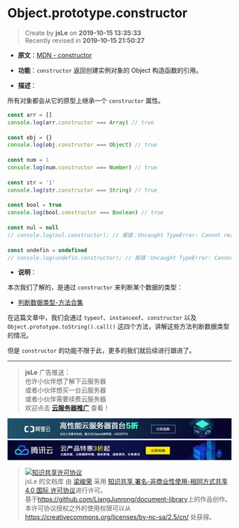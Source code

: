 # Object.prototype.constructor

> Create by **jsLe** on **2019-10-15 13:35:33**  
> Recently revised in **2019-10-15 21:50:27**

- **原文**：[MDN - constructor](https://developer.mozilla.org/zh-CN/docs/Web/JavaScript/Reference/Global_Objects/Object/constructor)

- **功能**：`constructor` 返回创建实例对象的 Object 构造函数的引用。

- **描述**：

所有对象都会从它的原型上继承一个 `constructor` 属性。

```js
const arr = []
console.log(arr.constructor === Array) // true

const obj = {}
console.log(obj.constructor === Object) // true

const num = 1
console.log(num.constructor === Number) // true

const str = '1'
console.log(str.constructor === String) // true

const bool = true
console.log(bool.constructor === Boolean) // true

const nul = null
// console.log(nul.constructor); // 报错：Uncaught TypeError: Cannot read property 'constructor' of null at <anonymous>:1:5

const undefin = undefined
// console.log(undefin.constructor); // 报错：Uncaught TypeError: Cannot read property 'constructor' of null at <anonymous>:1:5
```

- **说明**：

本次我们了解的，是通过 `constructor` 来判断某个数据的类型：

- [判断数据类型-方法合集](https://github.com/LiangJunrong/document-library/blob/master/JavaScript-library/JavaScript/%E8%A1%A8%E8%BE%BE%E5%BC%8F%E5%92%8C%E8%BF%90%E7%AE%97%E7%AC%A6/%E5%88%A4%E6%96%AD%E6%95%B0%E6%8D%AE%E7%B1%BB%E5%9E%8B-%E6%96%B9%E6%B3%95%E5%90%88%E9%9B%86.md)

在这篇文章中，我们会通过 `typeof`、`instanceof`、`constructor` 以及 `Object.prototype.toString().call()` 这四个方法，讲解这些方法判断数据类型的情况。

但是 `constructor` 的功能不限于此，更多的我们就后续进行跟进了。

---

> **jsLe** 广告推送：  
> 也许小伙伴想了解下云服务器  
> 或者小伙伴想买一台云服务器  
> 或者小伙伴需要续费云服务器  
> 欢迎点击 **[云服务器推广](https://github.com/LiangJunrong/document-library/blob/master/other-library/Monologue/%E7%A8%B3%E9%A3%9F%E8%89%B0%E9%9A%BE.md)** 查看！

[![图](../../../../public-repertory/img/z-small-seek-ali-3.jpg)](https://promotion.aliyun.com/ntms/act/qwbk.html?userCode=w7hismrh)
[![图](../../../../public-repertory/img/z-small-seek-tencent-2.jpg)](https://cloud.tencent.com/redirect.php?redirect=1014&cps_key=49f647c99fce1a9f0b4e1eeb1be484c9&from=console)

> <a rel="license" href="http://creativecommons.org/licenses/by-nc-sa/4.0/"><img alt="知识共享许可协议" style="border-width:0" src="https://i.creativecommons.org/l/by-nc-sa/4.0/88x31.png" /></a><br /><span xmlns:dct="http://purl.org/dc/terms/" property="dct:title">jsLe 的文档库</span> 由 <a xmlns:cc="http://creativecommons.org/ns#" href="https://github.com/LiangJunrong/document-library" property="cc:attributionName" rel="cc:attributionURL">梁峻荣</a> 采用 <a rel="license" href="http://creativecommons.org/licenses/by-nc-sa/4.0/">知识共享 署名-非商业性使用-相同方式共享 4.0 国际 许可协议</a>进行许可。<br />基于<a xmlns:dct="http://purl.org/dc/terms/" href="https://github.com/LiangJunrong/document-library" rel="dct:source">https://github.com/LiangJunrong/document-library</a>上的作品创作。<br />本许可协议授权之外的使用权限可以从 <a xmlns:cc="http://creativecommons.org/ns#" href="https://creativecommons.org/licenses/by-nc-sa/2.5/cn/" rel="cc:morePermissions">https://creativecommons.org/licenses/by-nc-sa/2.5/cn/</a> 处获得。
